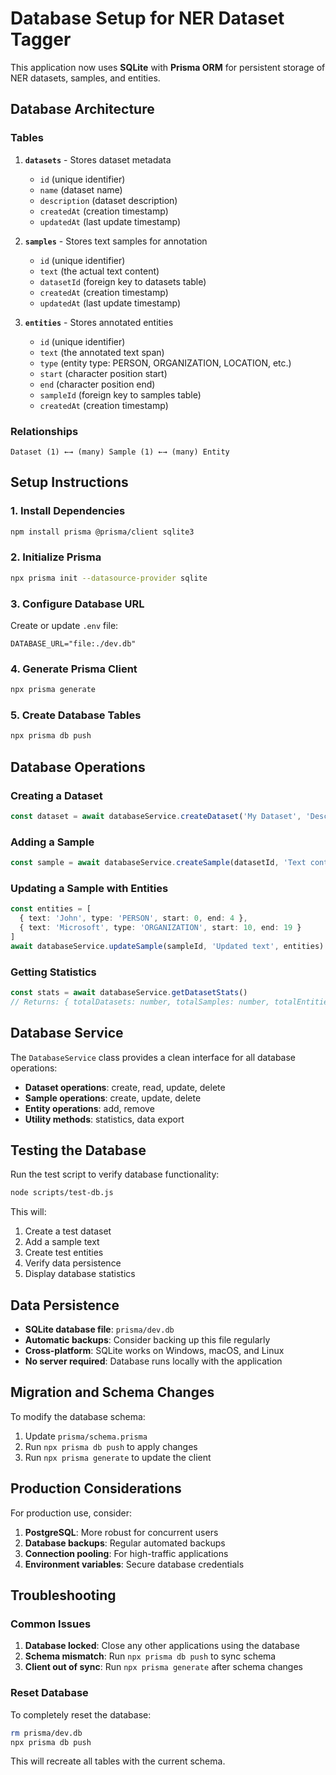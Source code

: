 # Database Setup for NER Dataset Tagger

This application now uses **SQLite** with **Prisma ORM** for persistent storage of NER datasets, samples, and entities.

## Database Architecture

### Tables

1. **`datasets`** - Stores dataset metadata
   - `id` (unique identifier)
   - `name` (dataset name)
   - `description` (dataset description)
   - `createdAt` (creation timestamp)
   - `updatedAt` (last update timestamp)

2. **`samples`** - Stores text samples for annotation
   - `id` (unique identifier)
   - `text` (the actual text content)
   - `datasetId` (foreign key to datasets table)
   - `createdAt` (creation timestamp)
   - `updatedAt` (last update timestamp)

3. **`entities`** - Stores annotated entities
   - `id` (unique identifier)
   - `text` (the annotated text span)
   - `type` (entity type: PERSON, ORGANIZATION, LOCATION, etc.)
   - `start` (character position start)
   - `end` (character position end)
   - `sampleId` (foreign key to samples table)
   - `createdAt` (creation timestamp)

### Relationships

```
Dataset (1) ←→ (many) Sample (1) ←→ (many) Entity
```

## Setup Instructions

### 1. Install Dependencies

```bash
npm install prisma @prisma/client sqlite3
```

### 2. Initialize Prisma

```bash
npx prisma init --datasource-provider sqlite
```

### 3. Configure Database URL

Create or update `.env` file:
```env
DATABASE_URL="file:./dev.db"
```

### 4. Generate Prisma Client

```bash
npx prisma generate
```

### 5. Create Database Tables

```bash
npx prisma db push
```

## Database Operations

### Creating a Dataset

```typescript
const dataset = await databaseService.createDataset('My Dataset', 'Description')
```

### Adding a Sample

```typescript
const sample = await databaseService.createSample(datasetId, 'Text content')
```

### Updating a Sample with Entities

```typescript
const entities = [
  { text: 'John', type: 'PERSON', start: 0, end: 4 },
  { text: 'Microsoft', type: 'ORGANIZATION', start: 10, end: 19 }
]
await databaseService.updateSample(sampleId, 'Updated text', entities)
```

### Getting Statistics

```typescript
const stats = await databaseService.getDatasetStats()
// Returns: { totalDatasets: number, totalSamples: number, totalEntities: number }
```

## Database Service

The `DatabaseService` class provides a clean interface for all database operations:

- **Dataset operations**: create, read, update, delete
- **Sample operations**: create, update, delete
- **Entity operations**: add, remove
- **Utility methods**: statistics, data export

## Testing the Database

Run the test script to verify database functionality:

```bash
node scripts/test-db.js
```

This will:
1. Create a test dataset
2. Add a sample text
3. Create test entities
4. Verify data persistence
5. Display database statistics

## Data Persistence

- **SQLite database file**: `prisma/dev.db`
- **Automatic backups**: Consider backing up this file regularly
- **Cross-platform**: SQLite works on Windows, macOS, and Linux
- **No server required**: Database runs locally with the application

## Migration and Schema Changes

To modify the database schema:

1. Update `prisma/schema.prisma`
2. Run `npx prisma db push` to apply changes
3. Run `npx prisma generate` to update the client

## Production Considerations

For production use, consider:

1. **PostgreSQL**: More robust for concurrent users
2. **Database backups**: Regular automated backups
3. **Connection pooling**: For high-traffic applications
4. **Environment variables**: Secure database credentials

## Troubleshooting

### Common Issues

1. **Database locked**: Close any other applications using the database
2. **Schema mismatch**: Run `npx prisma db push` to sync schema
3. **Client out of sync**: Run `npx prisma generate` after schema changes

### Reset Database

To completely reset the database:

```bash
rm prisma/dev.db
npx prisma db push
```

This will recreate all tables with the current schema.
